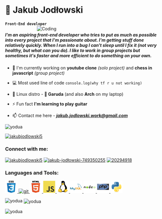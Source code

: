 # 🌲 Jakub Jodłowski

**`Front-End developer`**
<img align="right" alt="Coding" width="400" src="https://cdn.dribbble.com/users/330915/screenshots/3587000/10_coding_dribbble.gif">

##### I'm an aspiring front-end developer who tries to put as much as possible into every project that I'm passionate about. I'm getting stuff done relatively quickly. When I run into a bug I can't sleep until I fix it (not very healthy, but what can you do). I like to work in group projects but sometimes it's faster and more efficient to do something on your own.


- 🔭 I'm currently working on **youtube clone** *(solo project)* and **chess in javascript** *(group project)*

- 💻 Most used line of code `console.log(why tf r u not working)`

- 🐧 Linux distro - **🐉 Garuda** (and also **Arch** on my laptop)

- ⚡ Fun fact **I'm learning to play guitar**

- 📫 Contact me here -  ***jakub.jodlowski.work@gmail.com***

<p align="left"> <img src="https://komarev.com/ghpvc/?username=yodua&label=Profile%20views&color=0e75b6&style=flat" alt="yodua" /> </p>

<p align="left"> <a href="https://twitter.com/jakubjodlowski5" target="blank"><img src="https://img.shields.io/twitter/follow/jakubjodlowski5?logo=twitter&style=for-the-badge" alt="jakubjodlowski5" /></a> </p>

<h3 align="left">Connect with me:</h3>
<p align="left">
<a href="https://twitter.com/jakubjodlowski5" target="blank"><img align="center" src="https://raw.githubusercontent.com/rahuldkjain/github-profile-readme-generator/master/src/images/icons/Social/twitter.svg" alt="jakubjodlowski5" height="30" width="40" /></a>
<a href="https://linkedin.com/in/jakub-jodłowski-749350255" target="blank"><img align="center" src="https://raw.githubusercontent.com/rahuldkjain/github-profile-readme-generator/master/src/images/icons/Social/linked-in-alt.svg" alt="jakub-jodłowski-749350255" height="30" width="40" /></a>
<a href="https://stackoverflow.com/users/20294918" target="blank"><img align="center" src="https://raw.githubusercontent.com/rahuldkjain/github-profile-readme-generator/master/src/images/icons/Social/stack-overflow.svg" alt="20294918" height="30" width="40" /></a>
</p>

<h3 align="left">Languages and Tools:</h3>
<p align="left"> <a href="https://www.w3schools.com/css/" target="_blank" rel="noreferrer"> <img src="https://raw.githubusercontent.com/devicons/devicon/master/icons/css3/css3-original-wordmark.svg" alt="css3" width="40" height="40"/> </a> <a href="https://git-scm.com/" target="_blank" rel="noreferrer"> <img src="https://www.vectorlogo.zone/logos/git-scm/git-scm-icon.svg" alt="git" width="40" height="40"/> </a> <a href="https://www.w3.org/html/" target="_blank" rel="noreferrer"> <img src="https://raw.githubusercontent.com/devicons/devicon/master/icons/html5/html5-original-wordmark.svg" alt="html5" width="40" height="40"/> </a> <a href="https://developer.mozilla.org/en-US/docs/Web/JavaScript" target="_blank" rel="noreferrer"> <img src="https://raw.githubusercontent.com/devicons/devicon/master/icons/javascript/javascript-original.svg" alt="javascript" width="40" height="40"/> </a> <a href="https://www.linux.org/" target="_blank" rel="noreferrer"> <img src="https://raw.githubusercontent.com/devicons/devicon/master/icons/linux/linux-original.svg" alt="linux" width="40" height="40"/> </a> <a href="https://www.mysql.com/" target="_blank" rel="noreferrer"> <img src="https://raw.githubusercontent.com/devicons/devicon/master/icons/mysql/mysql-original-wordmark.svg" alt="mysql" width="40" height="40"/> </a> <a href="https://nodejs.org" target="_blank" rel="noreferrer"> <img src="https://raw.githubusercontent.com/devicons/devicon/master/icons/nodejs/nodejs-original-wordmark.svg" alt="nodejs" width="40" height="40"/> </a> <a href="https://www.php.net" target="_blank" rel="noreferrer"> <img src="https://raw.githubusercontent.com/devicons/devicon/master/icons/php/php-original.svg" alt="php" width="40" height="40"/> </a> <a href="https://www.python.org" target="_blank" rel="noreferrer"> <img src="https://raw.githubusercontent.com/devicons/devicon/master/icons/python/python-original.svg" alt="python" width="40" height="40"/> </a> </p>

<p><img align="left" src="https://github-readme-stats.vercel.app/api/top-langs?username=yodua&show_icons=true&locale=en&layout=compact" alt="yodua" /></p>

<p>&nbsp;<img align="center" src="https://github-readme-stats.vercel.app/api?username=yodua&show_icons=true&locale=en" alt="yodua" /></p>

<p><img align="center" src="https://github-readme-streak-stats.herokuapp.com/?user=yodua&" alt="yodua" /></p>